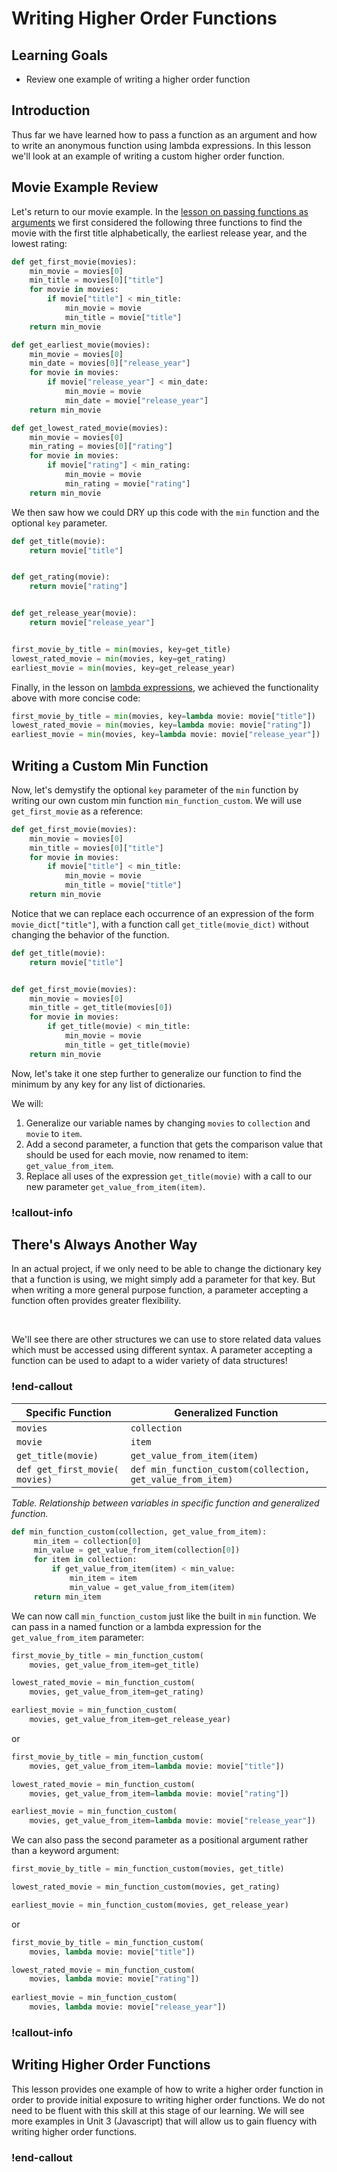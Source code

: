 # Writing Higher Order Functions

## Learning Goals

* Review one example of writing a higher order function

## Introduction

Thus far we have learned how to pass a function as an argument and how to write an anonymous function using lambda expressions. In this lesson we'll look at an example of writing a custom higher order function. 

## Movie Example Review

Let's return to our movie example. In the [lesson on passing functions as arguments](./min-max-sorted.md) we first considered the following three functions to find the movie with the first title alphabetically, the earliest release year, and the lowest rating:

```py    
def get_first_movie(movies):
    min_movie = movies[0]
    min_title = movies[0]["title"]
    for movie in movies:
        if movie["title"] < min_title:
            min_movie = movie
            min_title = movie["title"]
    return min_movie

def get_earliest_movie(movies):
    min_movie = movies[0]
    min_date = movies[0]["release_year"]
    for movie in movies:
        if movie["release_year"] < min_date:
            min_movie = movie
            min_date = movie["release_year"]
    return min_movie

def get_lowest_rated_movie(movies):
    min_movie = movies[0]
    min_rating = movies[0]["rating"]
    for movie in movies:
        if movie["rating"] < min_rating:
            min_movie = movie
            min_rating = movie["rating"]
    return min_movie
```

We then saw how we could DRY up this code with the `min` function and the optional `key` parameter.

```py
def get_title(movie):
    return movie["title"]


def get_rating(movie):
    return movie["rating"]


def get_release_year(movie):
    return movie["release_year"]


first_movie_by_title = min(movies, key=get_title)
lowest_rated_movie = min(movies, key=get_rating)
earliest_movie = min(movies, key=get_release_year)
```

Finally, in the lesson on [lambda expressions](./lambdas.md), we achieved the functionality above with more concise code:

```py
first_movie_by_title = min(movies, key=lambda movie: movie["title"])
lowest_rated_movie = min(movies, key=lambda movie: movie["rating"])
earliest_movie = min(movies, key=lambda movie: movie["release_year"])
```

## Writing a Custom Min Function

Now, let's demystify the optional `key` parameter of the `min` function by writing our own custom min function `min_function_custom`. We will use `get_first_movie` as a reference:

```py
def get_first_movie(movies):
    min_movie = movies[0]
    min_title = movies[0]["title"]
    for movie in movies:
        if movie["title"] < min_title:
            min_movie = movie
            min_title = movie["title"]
    return min_movie
```

Notice that we can replace each occurrence of an expression of the form `movie_dict["title"]`, with a function call `get_title(movie_dict)` without changing the behavior of the function.

```py
def get_title(movie):
    return movie["title"]


def get_first_movie(movies):
    min_movie = movies[0]
    min_title = get_title(movies[0])
    for movie in movies:
        if get_title(movie) < min_title:
            min_movie = movie
            min_title = get_title(movie)
    return min_movie
```

Now, let's take it one step further to generalize our function to find the minimum by any key for any list of dictionaries. 

We will:
1. Generalize our variable names by changing `movies` to `collection` and `movie` to `item`. 
2. Add a second parameter, a function that gets the comparison value that should be used for each movie, now renamed to item: `get_value_from_item`. 
3. Replace all uses of the expression `get_title(movie)` with a call to our new parameter `get_value_from_item(item)`.

<!-- available callout types: info, success, warning, danger, secondary, star  -->
### !callout-info

## There's Always Another Way

In an actual project, if we only need to be able to change the dictionary key that a function is using, we might simply add a parameter for that key. But when writing a more general purpose function, a parameter accepting a function often provides greater flexibility.

<br>

We'll see there are other structures we can use to store related data values which must be accessed using different syntax. A parameter accepting a function can be used to adapt to a wider variety of data structures!

### !end-callout

| Specific Function | Generalized Function |
| -- | -- |
| `movies` | `collection`|
| `movie` | `item` |
| `get_title(movie)` | `get_value_from_item(item)` |
| `def get_first_movie(​movies)`|`def min_function_custom(​collection, get_value_from_item)`|  

*Table. Relationship between variables in specific function and generalized function.*

```py
def min_function_custom(collection, get_value_from_item):
     min_item = collection[0]
     min_value = get_value_from_item(collection[0])
     for item in collection:
         if get_value_from_item(item) < min_value:
             min_item = item
             min_value = get_value_from_item(item)
     return min_item
```

We can now call `min_function_custom` just like the built in `min` function. We can pass in a named function or a lambda expression for the `get_value_from_item` parameter:

```py
first_movie_by_title = min_function_custom(
    movies, get_value_from_item=get_title)

lowest_rated_movie = min_function_custom(
    movies, get_value_from_item=get_rating)

earliest_movie = min_function_custom(
    movies, get_value_from_item=get_release_year)
```
or 

```py
first_movie_by_title = min_function_custom(
    movies, get_value_from_item=lambda movie: movie["title"])

lowest_rated_movie = min_function_custom(
    movies, get_value_from_item=lambda movie: movie["rating"])

earliest_movie = min_function_custom(
    movies, get_value_from_item=lambda movie: movie["release_year"])
```

We can also pass the second parameter as a positional argument rather than a keyword argument:

```py
first_movie_by_title = min_function_custom(movies, get_title)

lowest_rated_movie = min_function_custom(movies, get_rating)

earliest_movie = min_function_custom(movies, get_release_year)
```
or 

```py
first_movie_by_title = min_function_custom(
    movies, lambda movie: movie["title"])

lowest_rated_movie = min_function_custom(
    movies, lambda movie: movie["rating"])
    
earliest_movie = min_function_custom(
    movies, lambda movie: movie["release_year"])
```

<!-- available callout types: info, success, warning, danger, secondary, star  -->
### !callout-info

## Writing Higher Order Functions

This lesson provides one example of how to write a higher order function in order to provide initial exposure to writing higher order functions. We do not need to be fluent with this skill at this stage of our learning. We will see more examples in Unit 3 (Javascript) that will allow us to gain fluency with writing higher order functions.

### !end-callout